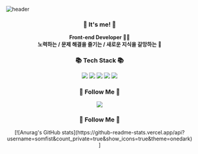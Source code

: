 ![header](https://capsule-render.vercel.app/api?type=waving&color=gradient&height=300&section=header&text=Hi!%20I'm%20SomFist!&fontSize=90)

<h3 align="center">👋 It's me! 👋</h3>
<p align="center">
  <b>Front-end Developer</b> 👩‍💻 <br>
  <b>노력하는 / 문제 해결을 즐기는 / 새로운 지식을 갈망하는</b> 🤞
</p>

<h3 align="center">📚 Tech Stack 📚</h3>
<p align="center">
<img src="https://img.shields.io/badge/HTML5-34F26?style=flat-square&logo=HTML5&logoColor=white"/>
<img src="https://img.shields.io/badge/CSS3-1572B6?style=flat-square&logo=CSS3&logoColor=white"/>
<img src="https://img.shields.io/badge/JavaScript-F7DF1E?style=flat-square&logo=JavaScript&logoColor=white"/>
<img src="https://img.shields.io/badge/React-61DAFB?style=flat-square&logo=React&logoColor=white"/>
<img src="https://img.shields.io/badge/Git-black?style=flat-square&logo=Git&logoColor=white"/>
</p>

<h3 align="center">🌈 Follow Me 🌈</h3>
<p align="center">
  <a href="https://velog.io/@somfist"><img src="https://img.shields.io/badge/somfist-5FCA8B?style=flat-square&logo=velog&logoColor=white"/></a>
</p>

<h3 align="center">🌈 Follow Me 🌈</h3>
<p align="center">
  [![Anurag's GitHub stats](https://github-readme-stats.vercel.app/api?username=somfist&count_private=true&show_icons=true&theme=onedark)]
</p>
